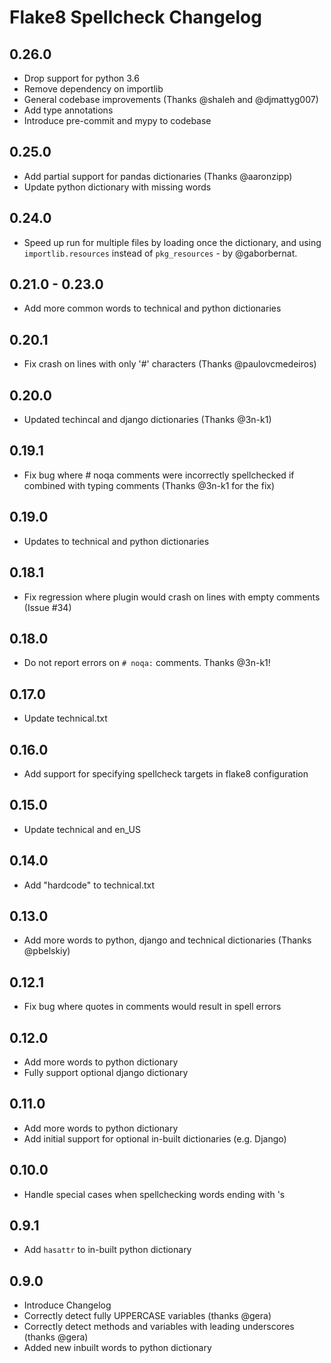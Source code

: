 Flake8 Spellcheck Changelog
===========================

0.26.0
------
* Drop support for python 3.6
* Remove dependency on importlib
* General codebase improvements (Thanks @shaleh and @djmattyg007)
* Add type annotations
* Introduce pre-commit and mypy to codebase

0.25.0
------
* Add partial support for pandas dictionaries (Thanks @aaronzipp)
* Update python dictionary with missing words

0.24.0
------
* Speed up run for multiple files by loading once the dictionary, and using ``importlib.resources`` instead of
  ``pkg_resources`` - by @gaborbernat.

0.21.0 - 0.23.0
---------------
* Add more common words to technical and python dictionaries

0.20.1
------
* Fix crash on lines with only '#' characters (Thanks @paulovcmedeiros)

0.20.0
------
* Updated techincal and django dictionaries (Thanks @3n-k1)

0.19.1
------
* Fix bug where # noqa comments were incorrectly spellchecked if combined with typing comments (Thanks @3n-k1 for the fix)

0.19.0
------
* Updates to technical and python dictionaries

0.18.1
------
* Fix regression where plugin would crash on lines with empty comments (Issue #34)

0.18.0
------
* Do not report errors on `# noqa:` comments. Thanks @3n-k1!

0.17.0
------
* Update technical.txt

0.16.0
------
* Add support for specifying spellcheck targets in flake8 configuration

0.15.0
------
* Update technical and en_US

0.14.0
------
* Add "hardcode" to technical.txt

0.13.0
------
* Add more words to python, django and technical dictionaries (Thanks @pbelskiy)

0.12.1
------
* Fix bug where quotes in comments would result in spell errors

0.12.0
------
* Add more words to python dictionary
* Fully support optional django dictionary

0.11.0
------
* Add more words to python dictionary
* Add initial support for optional in-built dictionaries (e.g. Django)

0.10.0
------
* Handle special cases when spellchecking words ending with 's

0.9.1
-----
* Add `hasattr` to in-built python dictionary

0.9.0
-----
* Introduce Changelog
* Correctly detect fully UPPERCASE variables (thanks @gera)
* Correctly detect methods and variables with leading underscores (thanks @gera)
* Added new inbuilt words to python dictionary
